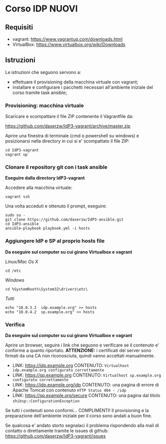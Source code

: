 # Corso IDP NUOVI

## Requisiti

* vagrant: https://www.vagrantup.com/downloads.html
* VirtualBox: https://www.virtualbox.org/wiki/Downloads

## Istruzioni

Le istruzioni che seguono servono a:
- effettuare il provisioning della macchina virtuale con vagrant;
- installare e configurare i pacchetti necessari all'ambiente
  iniziale del corso tramite task ansible;

### Provisioning: macchina virtuale

Scaricare e scompattare il file ZIP contenente il Vagrantfile da:
	  
 https://github.com/daserzw/IdP3-vagrant/archive/master.zip

Aprire una finestra di terminale (cmd o powershell su windows) e
posizionarsi nella directory in cui si e' scompattato il file ZIP:

```
cd IdP3-vagrant
vagrant up
```

### Clonare il repository git con i task ansible

**Eseguire dalla directory IdP3-vagrant**

Accedere alla macchina virtuale:

```
vagrant ssh
```

Una volta acceduti e ottenuto il prompt, eseguire:

```
sudo su -
git clone https://github.com/daserzw/IdP3-ansible.git
cd IdP3-ansible
ansible-playbook playbook.yml -i hosts
```

### Aggiungere IdP e SP al proprio hosts file

**Da eseguire sul computer su cui girano Virtualbox e vagrant**

*Linux/Mac Os X*
```
cd /etc
```

*Windows*
```
cd %SystemRoot%\System32\drivers\etc\
```

*Tutti*
```
echo "10.0.3.2	idp.example.org" >> hosts
echo "10.0.4.2	sp.example.org" >> hosts
```

### Verifica

**Da eseguire sul computer su cui girano Virtualbox e vagrant**

Aprire un browser, seguire i link che seguono e verificare se il
contenuto e' conforme a quanto riportato.
**ATTENZIONE:** i certificati dei server sono firmati da una CA non
riconosciuta, quindi vanno accettati manualmente.

* LINK: https://idp.example.org
  CONTENUTO: `Virtualhost idp.example.org configurato correttamente`
* LINK: https://sp.example.org
  CONTENUTO: `Virtualhost sp.example.org configurato correttamente`
* LINK: https://idp.example.org/idp
  CONTENUTO: una pagina di errore di Apache Tomcat con contenuto `HTTP Status 404 - /idp`
* LINK: https://sp.example.org/secure
  CONTENUTO: una pagina dal titolo `shibsp::ConfigurationException`

Se tutti i contenuti sono conformi... COMPLIMENTI! Il provisioning e la
preparazione dell'ambiente iniziale per il corso sono andati a buon fine.


Se qualcosa e' andato storto segnalaci il problema rispondendo alla mail
di contatto o direttamente tramite le issues di github:
  https://github.com/daserzw/IdP3-vagrant/issues
 
